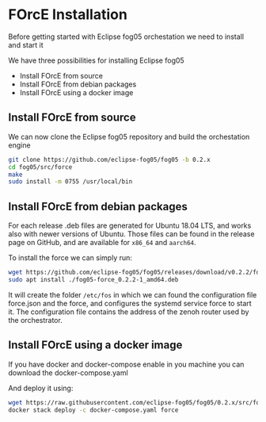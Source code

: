 # FOrcE Installation

Before getting started with Eclipse fog05 orchestation we need to install and start it

We have three possibilities for installing Eclipse fog05

- Install FOrcE from source
- Install FOrcE from debian packages
- Install FOrcE using a docker image


## Install FOrcE from source

We can now clone the Eclipse fog05 repository and build the orchestation engine

```bash
git clone https://github.com/eclipse-fog05/fog05 -b 0.2.x
cd fog05/src/force
make
sudo install -m 0755 /usr/local/bin
```


## Install FOrcE from debian packages

For each release .deb files are generated for Ubuntu 18.04 LTS, and works also with newer versions of Ubuntu. Those files can be found in the release page on GitHub, and are available for `x86_64` and `aarch64`.

To install the force we can simply run:

```bash
wget https://github.com/eclipse-fog05/fog05/releases/download/v0.2.2/fog05-force_0.2.2-1_amd64.deb
sudo apt install ./fog05-force_0.2.2-1_amd64.deb
```

It will create the folder `/etc/fos` in which we can found the configuration file force.json and the force, and configures the systemd service force to start it. The configuration file contains the address of the zenoh router used by the orchestrator.


## Install FOrcE using a docker image

If you have docker and docker-compose enable in you machine you can download the docker-compose.yaml

And deploy it using:

```bash
wget https://raw.githubusercontent.com/eclipse-fog05/fog05/0.2.x/src/force/docker-compose.yaml
docker stack deploy -c docker-compose.yaml force
```
